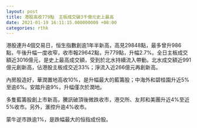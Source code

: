 ```yaml
---
layout: post
title: 港股高收779點　主板成交破3千億元史上最高
date: 2021-01-19 16:11:15.000000000 +08:00
categories: rthk
---
```


港股連升4個交易日，恒生指數創逾1年半新高，高見29848點，最多曾升986點，午後升幅一度收窄，收市報29642點，升779點，升幅2.7%。全日主板成交額近3016億元，是史上最高成交額，受到於北水持續流入帶動。北水成交額近991億元創新高，佔港股主板成交近33%；淨流入近266億元再創新高。

內房股造好，華潤置地高收10%，是升幅最大的藍籌股；中海外和碧桂園升近5%至逾6%。安踏升逾9%，升幅僅次於潤地。

多隻藍籌股創上市新高，騰訊破頂後微跌收市，港交所、友邦和美團升近4%至近5%收市。另外，滙控升逾4%收市。

蒙牛逆市跌逾1%，是跌幅最大的恒指成份股。
